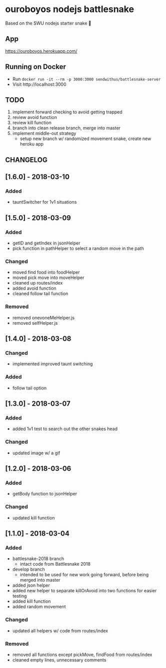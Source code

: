 # ouroboyos nodejs battlesnake

Based on the SWU nodejs starter snake 🐍

## App
https://ouroboyos.herokuapp.com/

## Running on Docker
- Run `docker run -it --rm -p 3000:3000 sendwithus/battlesnake-server`
- Visit http://localhost:3000

## TODO
1. implement forward checking to avoid getting trapped
2. review avoid function
3. review kill function
4. branch into clean release branch, merge into master
5. implement middle-out strategy
	* setup new branch w/ randomized movement snake, create new heroku app

## CHANGELOG
## [1.6.0] - 2018-03-10
### Added
- tauntSwitcher for 1v1 situations

## [1.5.0] - 2018-03-09
### Added
- getID and getIndex in jsonHelper
- pick function in pathHelper to select a random move in the path

### Changed
- moved find food into foodHelper
- moved pick move into moveHelper
- cleaned up routes/index
- added avoid function
- cleaned follow tail function

### Removed
- removed onevoneMeHelper.js
- removed selfHelper.js

## [1.4.0] - 2018-03-08
### Changed
- implemented improved taunt switching 

### Added
- follow tail option 

## [1.3.0] - 2018-03-07
### Added
- added 1v1 test to search out the other snakes head

### Changed
- updated image w/ a gif

## [1.2.0] - 2018-03-06
### Added
- getBody function to jsonHelper

### Changed
- updated kill function

## [1.1.0] - 2018-03-04
### Added
- battlesnake-2018 branch
	- intact code from Battlesnake 2018
- develop branch
	- intended to be used for new work going forward, before being merged into master
- added json helper 
- added new helper to separate killOrAvoid into two functions for easier testing
- added kill function
- added random movement

### Changed
- updated all helpers w/ code from routes/index

### Removed
- removed all functions except pickMove, findFood from routes/index
- cleaned empty lines, unnecessary comments
